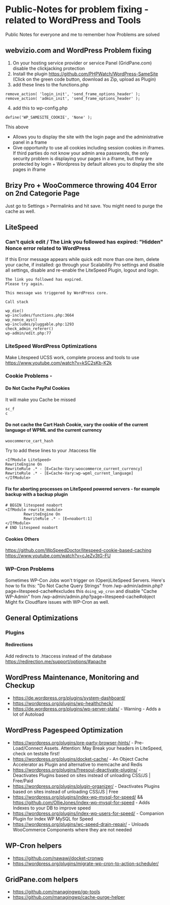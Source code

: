 # Public-Notes for problem fixing - related to WordPress and Tools
Public Notes for everyone and me to remember how Problems are solved

## webvizio.com and WordPress Problem fixing
1. On your hosting service provider or service Panel (GridPane.com) disable the clickjacking protection
2. Install the plugin https://github.com/PHPWatch/WordPress-SameSite
(Click on the green code button, download as Zip, upload as Plugin)
3. add these lines to the functions.php
```
remove_action( 'login_init', 'send_frame_options_header' );
remove_action( 'admin_init', 'send_frame_options_header' );
``` 
4. add this to wp-config.php
```
define('WP_SAMESITE_COOKIE', 'None' );
```

This above 
- Allows you to display the site with the login page and the administrative panel in a frame
- Give opportunity to use all cookies including session cookies in iframes.
If third parties do not know your admin area passwords, the only security problem is displaying your pages in a iframe, but they are protected by login + Wordpress by default allows you to display the site pages in iframe

## Brizy Pro + WooCommerce throwing 404 Error on 2nd Categorie Page
Just go to Settings > Permalinks and hit save. You might need to purge the cache as well.

## LiteSpeed 
### Can't quick edit / The Link you followed has expired: "Hidden" Nonce error related to WordPress
If this Error message appears while quick edit more than one item, delete your cache, if installed: go through your Scalability Pro settings and disable all settings, disable and re-enable the LiteSpeed Plugin, logout and login.
```log
The link you followed has expired.
Please try again.

This message was triggered by WordPress core.

Call stack

wp_die()
wp-includes/functions.php:3664
wp_nonce_ays()
wp-includes/pluggable.php:1293
check_admin_referer()
wp-admin/edit.php:77
```

### LiteSpeed WordPress Optimizations
Make Litespeed UCSS work, complete process and tools to use
https://www.youtube.com/watch?v=kSC2sKb-K2k

### Cookie Problems - 
#### Do Not Cache PayPal Cookies
It will make you Cache be missed
```
sc_f
c
```

#### Do not cache the Cart Hash Cookie, vary the cookie of the current language of WPML and the current currency
```
woocommerce_cart_hash
```
Try to add these lines to your .htaccess file

```
<IfModule LiteSpeed>
RewriteEngine On 
RewriteRule .* - [E=Cache-Vary:woocommerce_current_currency]
RewriteRule .* - [E=Cache-Vary:wp-wpml_current_language]
</IfModule>
```
#### Fix for aborting processes on LiteSpeed powered servers - for example backup with a backup plugin
```
# BEGIN litespeed noabort
<IfModule rewrite_module>
        RewriteEngine On
        RewriteRule .* - [E=noabort:1]
</IfModule>
# END litespeed noabort
```


#### Cookies Others
https://github.com/WpSpeedDoctor/litespeed-cookie-based-caching
https://www.youtube.com/watch?v=cJeZv3tG-FU

### WP-Cron Problems
Sometimes WP-Con Jobs won't trigger on (Open)LiteSpeed Servers. Here's how to fix this:
"Do Not Cache Query Strings" from /wp-admin/admin.php?page=litespeed-cache#excludes this 
`doing_wp_cron`
and disable "Cache WP-Admin" from /wp-admin/admin.php?page=litespeed-cache#object 
Might fix Cloudflare issues with WP-Cron as well.

## General Optimizations
### Plugins
#### Redirections
Add redirects to .htaccess instead of the database
https://redirection.me/support/options/#apache

## WordPress Maintenance, Monitoring and Checkup
- https://de.wordpress.org/plugins/system-dashboard/
- https://wordpress.org/plugins/wp-healthcheck/
- https://de.wordpress.org/plugins/wp-server-stats/ - Warning - Adds a lot of Autoload

## WordPress Pagespeed Optimization
- https://wordpress.org/plugins/pre-party-browser-hints/ - Pre-Load/Connect Assets. Attention: May Break your headers in LiteSpeed, check on testsite first!
- https://wordpress.org/plugins/docket-cache/ - An Object Cache Accelerator as Plugin and alternative to memcache and Redis
- https://wordpress.org/plugins/freesoul-deactivate-plugins/ - Deactivates Plugins based on sites instead of unloading CSS/JS |  Free/Paid
- https://wordpress.org/plugins/plugin-organizer/ - Deactivates Plugins based on sites instead of unloading CSS/JS | Free
- https://wordpress.org/plugins/index-wp-mysql-for-speed/ && https://github.com/OllieJones/index-wp-mysql-for-speed - Adds Indexes to your DB to improve speed
- https://wordpress.org/plugins/index-wp-users-for-speed/ - Companion Plugin for Index WP MySQL for Speed
- https://wordpress.org/plugins/wc-speed-drain-repair/ - Unloads WooCommerce Components where they are not needed

## WP-Cron helpers
- https://github.com/nawawi/docket-cronwp
- https://wordpress.org/plugins/migrate-wp-cron-to-action-scheduler/

## GridPane.com helpers
- https://github.com/managingwp/gp-tools
- https://github.com/managingwp/cache-purge-helper

